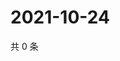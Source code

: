 # 2021-10-24

共 0 条

<!-- BEGIN WEIBO -->
<!-- 最后更新时间 Sun Oct 24 2021 16:16:26 GMT+0800 (China Standard Time) -->

<!-- END WEIBO -->
